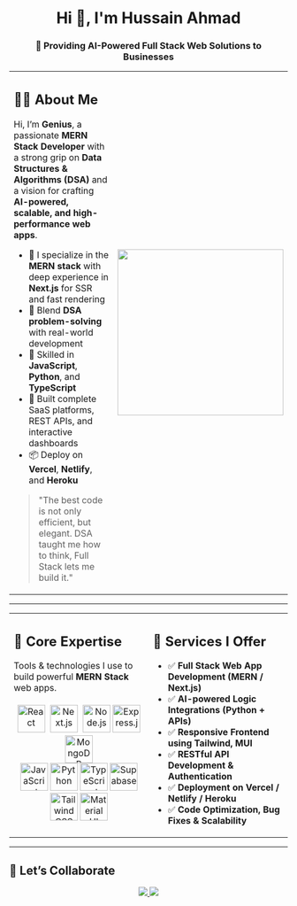 <h1 align="center">Hi 👋, I'm Hussain Ahmad</h1>
<h3 align="center">🚀 Providing AI-Powered Full Stack Web Solutions to Businesses</h3>

<table align="center">
  <tr>
    <td valign="top" width="60%">
      <h2>🧑‍💻 About Me</h2>
      <p>
        Hi, I’m <strong>Genius</strong>, a passionate <strong>MERN Stack Developer</strong> with a strong grip on <strong>Data Structures & Algorithms (DSA)</strong> and a vision for crafting <strong>AI-powered, scalable, and high-performance web apps</strong>.
      </p>
      <ul>
        <li>🧱 I specialize in the <strong>MERN stack</strong> with deep experience in <strong>Next.js</strong> for SSR and fast rendering</li>
        <li>🧠 Blend <strong>DSA problem-solving</strong> with real-world development</li>
        <li>🧰 Skilled in <strong>JavaScript</strong>, <strong>Python</strong>, and <strong>TypeScript</strong></li>
        <li>🚀 Built complete SaaS platforms, REST APIs, and interactive dashboards</li>
        <li>📦 Deploy on <strong>Vercel</strong>, <strong>Netlify</strong>, and <strong>Heroku</strong></li>
      </ul>
      <blockquote>
        "The best code is not only efficient, but elegant. DSA taught me how to think, Full Stack lets me build it."
      </blockquote>
    </td>
    <td align="center" width="40%">
      <img src="https://media.giphy.com/media/qgQUggAC3Pfv687qPC/giphy.gif" width="300" />
    </td>
  </tr>
</table>

---

<table align="center">
  <tr>
    <td valign="top" width="50%">
      <h2>💼 Core Expertise</h2>
      <p>
        Tools & technologies I use to build powerful <strong>MERN Stack</strong> web apps.
      </p>
      <p align="center">
        <img src="https://cdn.jsdelivr.net/gh/devicons/devicon/icons/react/react-original.svg" height="50" alt="React" title="React" />
        <img src="https://assets.vercel.com/image/upload/v1607554385/repositories/next-js/next-logo.png" height="50" alt="Next.js" title="Next.js" style="background:white; padding: 5px; border-radius: 5px;" />
        <img src="https://cdn.jsdelivr.net/gh/devicons/devicon/icons/nodejs/nodejs-original-wordmark.svg" height="50" alt="Node.js" title="Node.js" />
        <img src="https://www.vectorlogo.zone/logos/expressjs/expressjs-icon.svg" height="50" alt="Express.js" title="Express.js" />
        <img src="https://cdn.jsdelivr.net/gh/devicons/devicon/icons/mongodb/mongodb-original.svg" height="50" alt="MongoDB" title="MongoDB" />
        <br>
        <img src="https://cdn.jsdelivr.net/gh/devicons/devicon/icons/javascript/javascript-original.svg" height="50" alt="JavaScript" title="JavaScript" />
        <img src="https://cdn.jsdelivr.net/gh/devicons/devicon/icons/python/python-original.svg" height="50" alt="Python" title="Python" />
        <img src="https://cdn.jsdelivr.net/gh/devicons/devicon/icons/typescript/typescript-original.svg" height="50" alt="TypeScript" title="TypeScript" />
        <img src="https://www.vectorlogo.zone/logos/supabase/supabase-icon.svg" height="50" alt="Supabase" title="Supabase" />
        <br>
        <img src="https://cdn.jsdelivr.net/gh/devicons/devicon/icons/tailwindcss/tailwindcss-plain.svg" height="50" alt="Tailwind CSS" title="Tailwind CSS" />
        <img src="https://cdn.jsdelivr.net/gh/devicons/devicon/icons/materialui/materialui-original.svg" height="50" alt="Material UI" title="Material UI" />
      </p>
    </td>
    <td valign="top" width="50%">
      <h2>🔧 Services I Offer</h2>
      <ul>
        <li>✅ <strong>Full Stack Web App Development (MERN / Next.js)</strong></li>
        <li>✅ <strong>AI-powered Logic Integrations (Python + APIs)</strong></li>
        <li>✅ <strong>Responsive Frontend using Tailwind, MUI</strong></li>
        <li>✅ <strong>RESTful API Development & Authentication</strong></li>
        <li>✅ <strong>Deployment on Vercel / Netlify / Heroku</strong></li>
        <li>✅ <strong>Code Optimization, Bug Fixes & Scalability</strong></li>
      </ul>
    </td>
  </tr>
</table>

---

## 🤝 Let’s Collaborate

<p align="center">
  <a href="mailto:your.hussainahmad.dev.17@gmail.com">
    <img src="https://img.shields.io/badge/Gmail-D14836?style=for-the-badge&logo=gmail&logoColor=white" />
  </a>
  <a href="https://www.linkedin.com/in/hussainahmaddev/">
    <img src="https://img.shields.io/badge/LinkedIn-0077B5?style=for-the-badge&logo=linkedin&logoColor=white" />
  </a>
</p>
